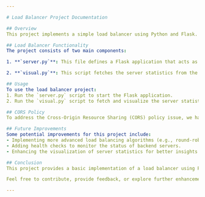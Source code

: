```yaml
---

# Load Balancer Project Documentation

## Overview
This project implements a simple load balancer using Python and Flask. A load balancer is a critical component in distributed systems that helps distribute incoming network traffic across multiple backend servers to ensure optimal resource utilization, maximize throughput, and minimize response time. In this project, we have created a basic load balancer that randomly selects backend servers from a predefined list and redirects incoming requests to one of these servers.

## Load Balancer Functionality
The project consists of two main components:

1. **`server.py`**: This file defines a Flask application that acts as a proxy server and load balancer. It maintains a list of backend servers and periodically updates the response times of these servers. The `/stats` endpoint provides real-time information about the response times of each backend server. The load balancer randomly selects a backend server from the list and redirects incoming requests to that server.

2. **`visual.py`**: This script fetches the server statistics from the `/stats` endpoint of the Flask application and visualizes the response times using matplotlib. It continuously fetches the server stats and updates the visualization every 3 seconds.

## Usage
To use the load balancer project:
1. Run the `server.py` script to start the Flask application.
2. Run the `visual.py` script to fetch and visualize the server statistics.

## CORS Policy
To address the Cross-Origin Resource Sharing (CORS) policy issue, we have enabled CORS for all routes in the Flask application. This allows requests from different origins, such as frontend applications running on `http://127.0.0.1:5500`, to access the `/stats` endpoint without encountering CORS errors.

## Future Improvements
Some potential improvements for this project include:
- Implementing more advanced load balancing algorithms (e.g., round-robin, least connections).
- Adding health checks to monitor the status of backend servers.
- Enhancing the visualization of server statistics for better insights.

## Conclusion
This project provides a basic implementation of a load balancer using Python and Flask. By understanding the principles of load balancing and exploring this project, developers can gain valuable insights into building scalable and efficient distributed systems.

Feel free to contribute, provide feedback, or explore further enhancements to this project!

---
```

